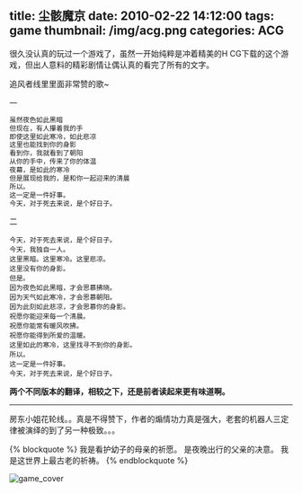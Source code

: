 title: 尘骸魔京
date: 2010-02-22 14:12:00
tags: game
thumbnail: /img/acg.png
categories: ACG
---

很久没认真的玩过一个游戏了，虽然一开始纯粹是冲着精美的H CG下载的这个游戏，但出人意料的精彩剧情让偶认真的看完了所有的文字。

<!--more-->

追风者线里里面非常赞的歌~

一

```txt
虽然夜色如此黑暗
但现在，有人攥着我的手
即使这里如此寒冷，如此悲凉
这里也能找到你的身影
看到你，我就看到了朝阳
从你的手中，传来了你的体温
夜幕，是如此的寒冷
但是展现给我的，是和你一起迎来的清晨
所以。
这一定是一件好事。
今天，对于死去来说，是个好日子。
```

二

```
今天，对于死去来说，是个好日子。
今天，我独自一人。
这里黑暗。这里寒冷。这里悲凉。
这里没有你的身影。
但是。
因为夜色如此黑暗，才会思慕拂晓。
因为天气如此寒冷，才会思慕朝阳。
因为此刻如此悲凉，才会思慕你的身影。
祝愿你能迎来每一个清晨。
祝愿你能常有暖风吹拂。
祝愿你能得到所爱的温暖。
这里如此的寒冷，这里找寻不到你的身影。
所以。
这一定是一件好事。
今天，对于死去来说，是个好日子。
```

**两个不同版本的翻译，相较之下，还是前者读起来更有味道啊。**

---


房东小姐花轮线。。真是不得赞下，作者的煽情功力真是强大，老套的机器人三定律被演绎的到了另一种极致。。。

{% blockquote %}
我是看护幼子的母亲的祈愿。
是夜晚出行的父亲的决意。
我是这世界上最古老的祈祷。
{% endblockquote %}

![game_cover](http://g.tgnet.cn/User/Data/r/rx/rx1/rx178/200707/Images/1523515823_262171.jpg)